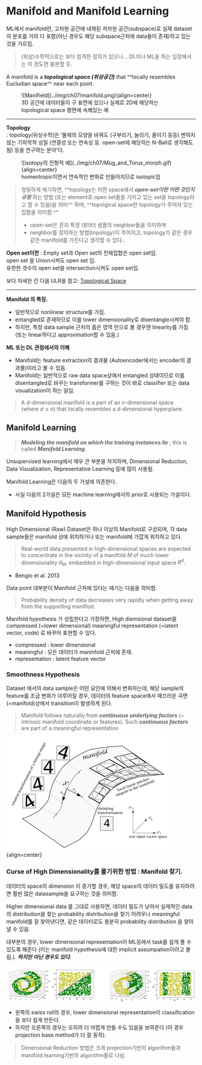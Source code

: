 # Manifold and Manifold Learning

ML에서 manifold란, 고차원 공간에 내재된 저차원 공간(subspace)로 실제 dataset의 분포를 거의 다 포함(아닌 경우도 해당 subspace근처에 data들이 존재)하고 있는 것을 가르킴. 

> (위상)수학적으로는 보다 엄격한 정의가 있으나... DL이나 ML을 하는 입장에서는 이 정도면 충분할 듯.

A manifold is a ***topological space (위상공간)*** that ^^locally resembles Eucludian space^^ near each point.

<figure markdown>
![Manifield](../img/ch07/manifold.png){align=center}
<figcaption>3D 공간에 데이터들이 구 표면에 있으나 실제로 2D에 해당하는 topological space 평면에 속해있는 예</figcaption>
</figure>

---

**Topology**  
: topology(위상수학)은 ‘물체의 모양을 바꿔도 (구부리기, 늘리기, 줄이기 등등) 변하지 않는 기하학적 성질 (연결성 또는 연속성 등. open-set에 해당하는 N-Ball로 생각해도 됨) 등을 연구하는 분야’다.  

<figure markdown>
![isotopy의 전형적 예](../img/ch07/Mug_and_Torus_morph.gif){align=center}
<figcaption>homeotropic이면서 연속적인 변화로 만들어지므로 isotopic임</figcaption>  
</figure>

> 엄밀하게 애기하면, ^^topology는 어떤 space에서 ***open-set이란 어떤 것인지 규정*** 하는 방법 (또는 element로 open set들을 가지고 있는 set을 topology라고 할 수 있음)을 의미^^ 하며, ^^topolgical space란 topology가 주어져 있는 집합을 의미함.^^  
> 
> * open-set은 흔히 특정 데이터 샘플의 neighbor들을 의미하며  
> * neighbor를 정의하는 방법(topology)이 주어지고, topology가 같은 경우 같은 manifold를 가진다고 생각할 수 있다..  

**Open set이란**
: Empty set과 Open set의 전체집합은 open set임.  
open set 을 Union시켜도 open set 임.  
유한한 갯수의 open set을 intersection시켜도 open set임.

보다 자세한 건 다음 ULR을 참고: 
[Topological Space](topological_space.md)

---

**Manifold 의 특징.**

- 일반적으로 nonlinear structure를 가짐.
- entangled로 존재하므로 이를 lower dimensionality로 disentangle시켜야 함.
- 하지만, 특정 data sample 근처의 좁은 영역 만으로 볼 경우엔 linearity를 가짐 (또는 linear하다고 approximation할 수 있음.)


**ML 또는 DL 관점에서의 이해**

- Manifold는 feature extraction의 결과물 (Autoencoder에서는 encoder의 결과물)이라고 볼 수 있음. 
- Manifold는 일반적으로 raw data space상에서 entangled 상태이므로 이를 disentangled로 바꾸는 transformer를 구하는 것이 바로 classifier 또는 data visualization이 하는 일임.

> A $d$-dimensional manifold is a part of an $n$-dimensional space (where $d \le n$) that locally resembles a $d$-dimensional hyperplane. 

## Manifold Learning

> ***Modeling the manifold on which the training instances lie*** ; this is called ***Manifold Learning***. 

Unsupervised learning에서 매우 큰 부분을 차지하며, Dimensional Reduction, Data Visualization, Representative Learning 등에 많이 사용됨.

Manifold Learning은 다음의 두 가설에 의존한다. 

* 사실 다음의 2가설은 모든 machine learning에서의 prior로 사용되는 가설이다.

## Manifold Hypothesis

High Dimensional (Raw) Dataset은 하나 이상의 Manifold로 구성되며, 각 data sample들은 manifold 상에 위치하거나 또는 manifold에 가깝게 위치하고 있다.

> Real-world data presented in high-dimensional spaces are expected to concentrate in the vicinity of a manifold $M$ of much lower dimensionality $d_M$, embedded in high-dimensional input space $R^d$. 
- Bengio et al. 2013

Data point 대부분이 Manifold 근처에 있다는 애기는 다음을 의미함.

> Probability density of data decreases very rapidly when getting away from the supporting maniflod.

Manifold hypothesis 가 성립한다고 가정하면, High diemsional dataset을 compressed (=lower dimensional) meaningful representation (=latent vector, code) 로 바꾸어 표현할 수 있다.

* compressed : lower dimensional
* meaningful : 모든 데이터가 maninfold 근처에 존재.
* representation : latent feature vector

### Smoothness Hypothesis

Dataset 에서의 data sample은 어떤 요인에 의해서 변화하는데, 해당 sample의 feature를 조금 변화가 이루어질 경우, 데이터의 feature space에서 매끄러운 곡면 (=manifold)상에서 transition이 발생하게 된다. 

> Manifold follows naturally from ***continuous underlying factors*** (~ intrinsic manifold coordinate or features). Such ***continuous factors*** are part of a meaningful representation

![](../img/ch07/manifold_smoothness.png){align=center}

### Curse of High Dimensionality를 풀기위한 방법 : Manifold 찾기.

데이터의 space의 dimension 이 증가할 경우, 해당 space의 데이터 밀도를 유지하려면 훨씬 많은 datasample을 요구하는 것을 의미함.

Higher dimensional data 를 그대로 사용하면, 데이터 밀도가 낮아서 실제적인 data의 distribution을 찾는 probability distribution을 찾기 어려우나 meaningful manifold를 잘 찾아낸다면, 같은 데이터로도 충분히 probability distribution 을 찾아낼 수 있음.

대부분의 경우, lower dimensional representation이 ML등에서 task를 쉽게 풀 수 있도록 해준다 (이는 manifold hypothesis에 대한 implicit assumpation이라고 불림.). ***하지만 아닌 경우도 있다.*** 

![](../img/ch07/manifold_learning.png)

* 왼쪽의 swiss roll의 경우, lower dimensional representation이 classification을 보다 쉽게 만든다.
* 하지만 오른쪽의 경우는 오히려 더 어렵게 만들 수도 있음을 보여준다 (이 경우 projection base method가 더 잘 동작). 

> Dimensional Reduction 방법은 크게 projection기반의 algorithm들과 manifold learning기반의 algorithm들로 나뉨.